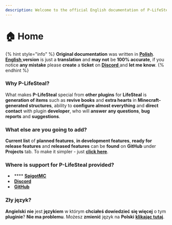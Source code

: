 ```yaml
---
description: Welcome to the official English documentation of P-LifeSteal plugin!
---
```


# 🏠 Home

{% hint style="info" %}
**Original documentation** was written in [**Polish**](https://app.gitbook.com/s/yVsp6oWLxTJ7YtytQBFn/). [**English** ](https://app.gitbook.com/s/5RRgid6h4TF7xelHqKtc/)**version** is just a **translation** and **may not** be **100% accurate**, if you notice **any mistake** please **create** a **ticket** on [**Discord** ](https://discord.gg/8sjwaQTHGC)and **let me know**.
{% endhint %}



### Why P-LifeSteal?

What makes **P-LifeSteal** special from **other plugins** for **LifeSteal** is **generation of items** such as **revive books** and **extra hearts** in **Minecraft-generated structures**, ability to **configure almost everything** and **direct contact** with plugin **developer**, who will **answer** **any questions**, **bug reports** and **suggestions**.

### What else are you going to add?

**Current list** of **planned features**, **in development features**, **ready for release features** and **released features** can be **found** on **GitHub** under **Projects** tab. To make it simpler - just [**click here**](https://github.com/dewPrzemuS/P-LifeSteal/projects/1).

### Where is support for P-LifeSteal provided?

* ​<img src="https://files.gitbook.com/v0/b/gitbook-x-prod.appspot.com/o/spaces%2FyVsp6oWLxTJ7YtytQBFn%2Fuploads%2FbsJ3hNUKkgrTUvjJkPQa%2Fspigot.png?alt=media&#x26;token=b3bec305-342f-4ff2-b6e1-731e655260bd" alt="" data-size="line"> **** [**SpigotMC**](https://www.spigotmc.org/resources/101967/)**​**
* **​**​<img src="https://files.gitbook.com/v0/b/gitbook-x-prod.appspot.com/o/spaces%2FyVsp6oWLxTJ7YtytQBFn%2Fuploads%2F2DHi7d2LHYibOH3ni7VS%2FDiscord_Logo.png?alt=media&#x26;token=2229a7a2-1e55-44d6-b04a-9866555f099f" alt="" data-size="line"> [**Discord**](https://discord.gg/8sjwaQTHGC)**​**
* **​**​<img src="https://files.gitbook.com/v0/b/gitbook-x-prod.appspot.com/o/spaces%2FyVsp6oWLxTJ7YtytQBFn%2Fuploads%2FHUHXIyPYqd3lGTVIBr6b%2FGitHub-Mark-Light-120px-plus.png?alt=media&#x26;token=b8d42b8f-9c8b-4d8e-b3ab-c02f0f3ccf45" alt="" data-size="line"> [**GitHub**](https://github.com/dewPrzemuS/P-LifeSteal)

### Zły język?

**Angielski** **nie** jest **językiem** w którym **chciałeś dowiedzieć się więcej** o tym **pluginie**? **Nie ma problemu**. Możesz **zmienić** język na **Polski** [**klikając tutaj**](https://app.gitbook.com/s/yVsp6oWLxTJ7YtytQBFn/).
